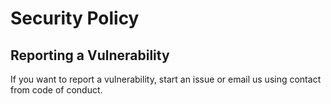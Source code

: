# Security Policy

## Reporting a Vulnerability

If you want to report a vulnerability, start an issue or email us using contact from code of conduct.
